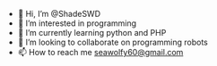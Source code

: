 - 👋 Hi, I’m @ShadeSWD
- 👀 I’m interested in programming
- 🌱 I’m currently learning python and PHP
- 💞️ I’m looking to collaborate on programming robots
- 📫 How to reach me seawolfy60@gmail.com

<!---
ShadeSWD/ShadeSWD is a ✨ special ✨ repository because its `README.md` (this file) appears on your GitHub profile.
You can click the Preview link to take a look at your changes.
--->

